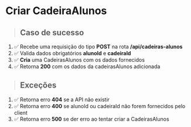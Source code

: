 # Criar CadeiraAlunos

> ## Caso de sucesso

1. ✅ Recebe uma requisição do tipo **POST** na rota **/api/cadeiras-alunos**
2. ✅ Valida dados obrigatórios **alunoId** e **cadeiraId**
3. ✅ **Cria** uma CadeirasAlunos com os dados fornecidos
4. ✅ Retorna **200** com os dados da cadeirasAlunos adicionada

> ## Exceções

1. ✅ Retorna erro **404** se a API não existir
2. ✅ Retorna erro **400** se alunoId ou cadeiraId não forem fornecidos pelo client
3. ✅ Retorna erro **500** se der erro ao tentar criar a CadeirasAlunos